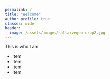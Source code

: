 ```yaml
---
permalink: /
title: "Welcome"
author_profile: true
classes: wide
header:
  image: /assets/images/rallarvegen-crop2.jpg
---
```


This is who I am

- Item 
- Item 
- Item 
- Item 

